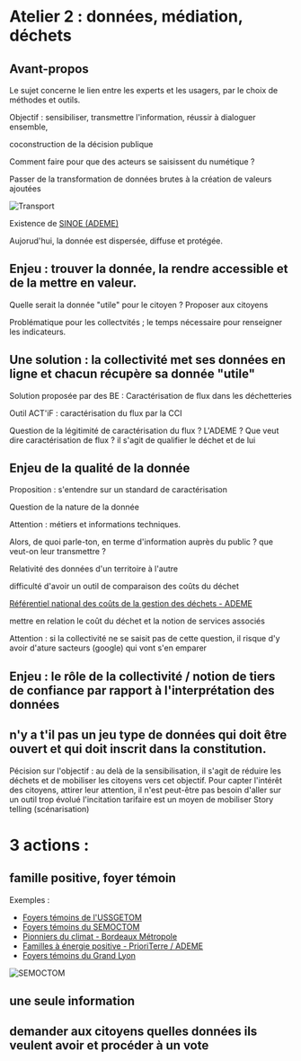 # Atelier 2 : données, médiation, déchets

## Avant-propos 

Le sujet concerne le lien entre les experts et les usagers, par le choix de méthodes et outils.

Objectif : sensibiliser, transmettre l'information, réussir à dialoguer ensemble, 

coconstruction de la décision publique

Comment faire pour que des acteurs se saisissent du numétique ?

Passer de la transformation de données brutes à la création de valeurs ajoutées

![Transport](https://framapic.org/Q2jUpe7J5uGH/XB75A2gw)

Existence de [SINOE (ADEME)](http://www.sinoe.org/)

Aujorud'hui, la donnée est dispersée, diffuse et protégée. 

## Enjeu : trouver la donnée, la rendre accessible et de la mettre en valeur.

Quelle serait la donnée "utile" pour le citoyen ? Proposer aux citoyens

Problématique pour les collectvités ; le temps nécessaire pour renseigner les indicateurs. 

## Une solution : la collectivité met ses données en ligne et chacun récupère sa donnée "utile"

Solution proposée par des BE : Caractérisation de flux dans les déchetteries

Outil ACT'iF : caractérisation du flux par la CCI

Question de la légitimité de caractérisation du flux ? L'ADEME ?
Que veut dire caractérisation de flux ? il s'agit de qualifier le déchet et de lui 

## Enjeu de la qualité de la donnée 

Proposition : s'entendre sur un standard de caractérisation

Question de la nature de la donnée

Attention : métiers et informations techniques.

Alors, de quoi parle-ton, en terme d'information auprès du public ? que veut-on leur transmettre ?

Relativité des données d'un territoire à l'autre

difficulté d'avoir un outil de comparaison des coûts du déchet

[Référentiel national des coûts de la gestion des déchets - ADEME](http://www.sinoe.org/thematiques/consult/ss-theme/25)

mettre en relation le coût du déchet et la notion de services associés

Attention : si la collectivité ne se saisit pas de cette question, il risque d'y avoir d'ature sacteurs (google) qui vont s'en emparer

## Enjeu : le rôle de la collectivité / notion de tiers de confiance par rapport à l'interprétation des données

## n'y a t'il pas un jeu type de données qui doit être ouvert et qui doit inscrit dans la constitution.

Pécision sur l'objectif : au delà de la sensibilisation, il s'agit de réduire les déchets et de mobiliser les citoyens vers cet objectif.
Pour capter l'intérêt des citoyens, attirer leur attention, il n'est peut-être pas besoin d'aller sur un outil trop évolué
l'incitation tarifaire est un moyen de mobiliser
Story telling (scénarisation)

# 3 actions :

## famille positive, foyer témoin
Exemples : 
+ [Foyers témoins de l'USSGETOM](http://www.ussgetom.fr/16-actualites/54-les-foyers-temoins-font-leur-cinema.html)
+ [Foyers témoins du SEMOCTOM](http://www.semoctom.com/web/fr/43-les-operations-foyers-temoins.php)
+ [Pionniers du climat - Bordeaux Métropole](http://www.bordeaux-metropole.fr/plan-climat/les-pionniers-du-climat)
+ [Familles à énergie positive - PrioriTerre / ADEME](http://aquitaine.familles-a-energie-positive.fr/)
+ [Foyers témoins du Grand Lyon](http://www.etvouscombien.com/foyers-temoins-des-grands-lyonnais-se-racontent/)

![SEMOCTOM](https://framapic.org/UomyQ9Oxc9yS/yiaxPlfE)

## une seule information

## demander aux citoyens quelles données ils veulent avoir et procéder à un vote
